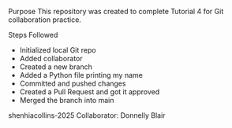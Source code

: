 Purpose
This repository was created to complete Tutorial 4 for Git collaboration practice.

 Steps Followed
- Initialized local Git repo
- Added collaborator
- Created a new branch
- Added a Python file printing my name
- Committed and pushed changes
- Created a Pull Request and got it approved
- Merged the branch into main

 shenhiacollins-2025
Collaborator: Donnelly Blair
